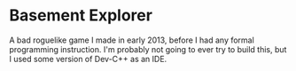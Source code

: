 # Basement Explorer
A bad roguelike game I made in early 2013, before I had any formal programming instruction.
I'm probably not going to ever try to build this, but I used some version of Dev-C++ as an IDE.
